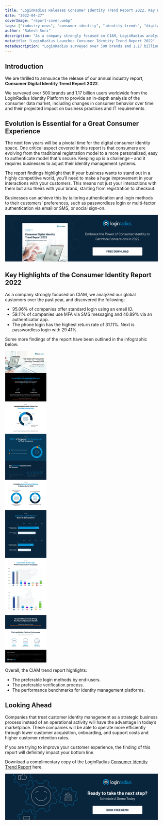 ```yaml
---
title: "LoginRadius Releases Consumer Identity Trend Report 2022, Key Login Methods Highlighted"
date: "2022-04-27"
coverImage: "report-cover.webp"
tags: ["industry-news", "consumer-identity", "identity-trends", "digital-identity"]
author: "Rakesh Soni"
description: "As a company strongly focused on CIAM, LoginRadius analyzed its global customers over the past year and compiled over 40 unique trends in its annual Consumer Identity Trend report 2022."
metatitle: "LoginRadius Launches Consumer Identity Trend Report 2022"
metadescription: "LoginRadius surveyed over 500 brands and 1.17 billion users from its CIAM  platform to provide an in-depth analysis of consumer behavior and preferences."
---
```


## Introduction

We are thrilled to announce the release of our annual industry report, **Consumer Digital Identity Trend Report 2022**.

We surveyed over 500 brands and 1.17 billion users worldwide from the LoginRadius Identity Platform to provide an in-depth analysis of the consumer data market, including changes in consumer behavior over time and their projected impact on business practices and IT requirements.


## Evolution is Essential for a Great Consumer Experience 

The next few years will be a pivotal time for the digital consumer identity space. One critical aspect covered in this report is that consumers are evolving from the traditional registration model to a more personalized, easy to authenticate model that's secure. Keeping up is a challenge – and it requires businesses to adjust their identity management systems.

The report findings highlight that if your business wants to stand out in a highly competitive world, you’ll need to make a huge improvement in your interactions with your customers. This means not just your interactions with them but also theirs with your brand, starting from registration to checkout.

Businesses can achieve this by tailoring authentication and login methods to their customers' preferences, such as passwordless login or multi-factor authentication via email or SMS, or social sign-on.

[![RP-2022](RP-2022.webp)](https://www.loginradius.com/resource/consumer-digital-identity-trend-report-2022)


## Key Highlights of the Consumer Identity Report 2022

As a company strongly focused on CIAM, we analyzed our global customers over the past year, and discovered the following:



* 95.06% of companies offer standard login using an email ID.
* 59.11% of companies use MFA via SMS messaging and 40.89% via an authenticator app.
* The phone login has the highest return rate of 31.11%. Next is passwordless login with 29.41%. 

Some more findings of the report have been outlined in the infographic below. 


![infographic-report-22](infographic-report-22.webp)


Overall, the CIAM trend report highlights: 



* The preferable login methods by end-users.
* The preferable verification process.
* The performance benchmarks for identity management platforms.


## Looking Ahead

Companies that treat customer identity management as a strategic business process instead of an operational activity will have the advantage in today’s marketplace. These companies will be able to operate more efficiently through lower customer acquisition, onboarding, and support costs and higher customer retention rates.

If you are trying to improve your customer experience, the finding of this report will definitely impact your bottom line. 

Download a complimentary copy of the LoginRadius [Consumer Identity Trend Report](https://www.loginradius.com/resource/consumer-digital-identity-trend-report-2022) here.


[![book-a-demo-loginradius](../../assets/book-a-demo-loginradius.webp)](https://www.loginradius.com/contact-us?utm_source=blog&utm_medium=web&utm_campaign=loginradius-consumer-identity-trend-report-2022)
